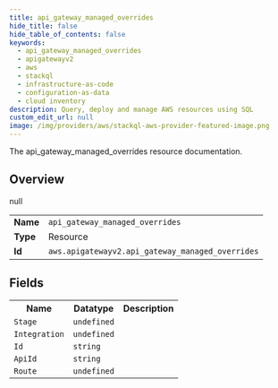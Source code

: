 ```yaml
---
title: api_gateway_managed_overrides
hide_title: false
hide_table_of_contents: false
keywords:
  - api_gateway_managed_overrides
  - apigatewayv2
  - aws
  - stackql
  - infrastructure-as-code
  - configuration-as-data
  - cloud inventory
description: Query, deploy and manage AWS resources using SQL
custom_edit_url: null
image: /img/providers/aws/stackql-aws-provider-featured-image.png
---
```

The api_gateway_managed_overrides resource documentation.

## Overview
<table><tbody>
<tr><td><b>Name</b></td><td><code>api_gateway_managed_overrides</code></td></tr>
<tr><td><b>Type</b></td><td>Resource</td></tr>
null
<tr><td><b>Id</b></td><td><code>aws.apigatewayv2.api_gateway_managed_overrides</code></td></tr>
</tbody></table>

## Fields
<table><tbody>
<tr><th>Name</th><th>Datatype</th><th>Description</th></tr>
<tr><td><code>Stage</code></td><td><code>undefined</code></td><td></td></tr><tr><td><code>Integration</code></td><td><code>undefined</code></td><td></td></tr><tr><td><code>Id</code></td><td><code>string</code></td><td></td></tr><tr><td><code>ApiId</code></td><td><code>string</code></td><td></td></tr><tr><td><code>Route</code></td><td><code>undefined</code></td><td></td></tr>
</tbody></table>